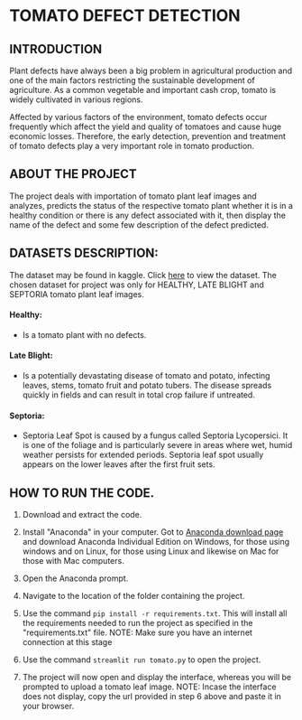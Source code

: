 # TOMATO DEFECT DETECTION


## INTRODUCTION
Plant defects have always been a big problem in agricultural production and one of the main factors restricting the sustainable development of agriculture. As a common vegetable and important cash crop, tomato is widely cultivated in various regions.

Affected by various factors of the environment, tomato defects occur frequently which affect the yield and quality of tomatoes and cause huge economic losses. Therefore, the early detection, prevention and treatment of tomato defects play a very important role in tomato production.

## ABOUT THE PROJECT
The project deals with importation of tomato plant leaf images and analyzes, predicts the status of the respective tomato plant whether it is in a healthy condition or there is any defect associated with it, then display the name of the defect and some few description of the defect predicted.

## DATASETS DESCRIPTION:
The dataset may be found in kaggle. Click [here](https://www.kaggle.com/datasets/emmarex/plantdisease) to view the dataset.
The chosen dataset for project was only for HEALTHY, LATE BLIGHT and SEPTORIA tomato plant leaf images.

#### Healthy:
- Is a tomato plant with no defects.

#### Late Blight:
- Is a potentially devastating disease of tomato and potato, infecting leaves, stems, tomato fruit and potato tubers. The disease spreads quickly in fields and can result in total crop failure if untreated.

#### Septoria:
- Septoria Leaf Spot is caused by a fungus called Septoria Lycopersici. It is one of the foliage and is particularly severe in areas where wet, humid weather persists for extended periods. Septoria leaf spot usually appears on the lower leaves after the first fruit sets.

## HOW TO RUN THE CODE.
1. Download and extract the code.

2. Install "Anaconda" in your computer.
Got to [Anaconda download page](https://www.anaconda.com/products/distribution) and download Anaconda Individual Edition on Windows, for those using windows and on Linux, for those using Linux and likewise on Mac for those with Mac computers.

3. Open the Anaconda prompt.

4. Navigate to the location of the folder containing the project.

5. Use the command `pip install -r requirements.txt`.
This will install all the requirements needed to run the project as specified in the "requirements.txt" file.
NOTE: Make sure you have an internet connection at this stage

6. Use the command `streamlit run tomato.py` to open the project.

7. The project will now open and display the interface, whereas you will be prompted to upload a tomato leaf image.
NOTE: Incase the interface does not display, copy the url provided in step 6 above and paste it in your browser.

 
